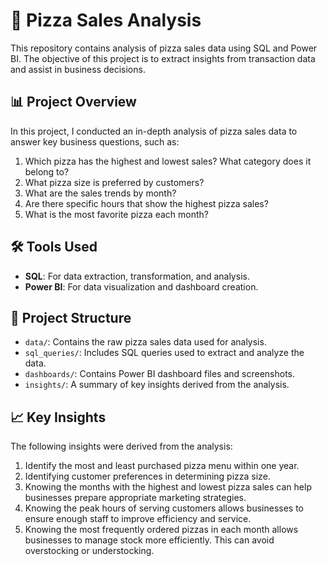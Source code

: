 # 🍕 Pizza Sales Analysis

This repository contains analysis of pizza sales data using SQL and Power BI. The objective of this project is to extract insights from transaction data and assist in business decisions.

## 📊 Project Overview

In this project, I conducted an in-depth analysis of pizza sales data to answer key business questions, such as:
1. Which pizza has the highest and lowest sales? What category does it belong to?
2. What pizza size is preferred by customers?
3. What are the sales trends by month?
4. Are there specific hours that show the highest pizza sales?
5. What is the most favorite pizza each month?

## 🛠 Tools Used

- **SQL**: For data extraction, transformation, and analysis.
- **Power BI**: For data visualization and dashboard creation.

## 📁 Project Structure

- `data/`: Contains the raw pizza sales data used for analysis.
- `sql_queries/`: Includes SQL queries used to extract and analyze the data.
- `dashboards/`: Contains Power BI dashboard files and screenshots.
- `insights/`: A summary of key insights derived from the analysis.

## 📈 Key Insights

The following insights were derived from the analysis:
1. Identify the most and least purchased pizza menu within one year. 
2. Identifying customer preferences in determining pizza size.
3. Knowing the months with the highest and lowest pizza sales can help businesses prepare appropriate marketing strategies.
4. Knowing the peak hours of serving customers allows businesses to ensure enough staff to improve efficiency and service.
5. Knowing the most frequently ordered pizzas in each month allows businesses to manage stock more efficiently. This can avoid overstocking or understocking.
